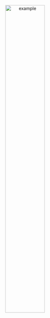 <p align="center">
  <img src = "https://user-images.githubusercontent.com/94063261/188138027-6c5b7c85-3032-4263-affc-f679c7cf0f66.gif" alt = "example" width="50%" height="50%">
</p>
